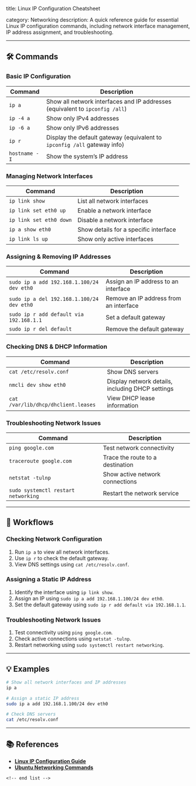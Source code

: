 title: Linux IP Configuration Cheatsheet

category: Networking
description: A quick reference guide for essential Linux IP configuration commands, including network interface management, IP address assignment, and troubleshooting.

---

## 🛠️ Commands

### **Basic IP Configuration**

| Command         | Description                                                                    |
| --------------- | ------------------------------------------------------------------------------ |
| `ip a`        | Show all network interfaces and IP addresses (equivalent to `ipconfig /all`) |
| `ip -4 a`     | Show only IPv4 addresses                                                       |
| `ip -6 a`     | Show only IPv6 addresses                                                       |
| `ip r`        | Display the default gateway (equivalent to `ipconfig /all` gateway info)     |
| `hostname -I` | Show the system’s IP address                                                  |

### **Managing Network Interfaces**

| Command                   | Description                           |
| ------------------------- | ------------------------------------- |
| `ip link show`          | List all network interfaces           |
| `ip link set eth0 up`   | Enable a network interface            |
| `ip link set eth0 down` | Disable a network interface           |
| `ip a show eth0`        | Show details for a specific interface |
| `ip link ls up`         | Show only active interfaces           |

### **Assigning & Removing IP Addresses**

| Command                                     | Description                            |
| ------------------------------------------- | -------------------------------------- |
| `sudo ip a add 192.168.1.100/24 dev eth0` | Assign an IP address to an interface   |
| `sudo ip a del 192.168.1.100/24 dev eth0` | Remove an IP address from an interface |
| `sudo ip r add default via 192.168.1.1`   | Set a default gateway                  |
| `sudo ip r del default`                   | Remove the default gateway             |

### **Checking DNS & DHCP Information**

| Command                               | Description                                      |
| ------------------------------------- | ------------------------------------------------ |
| `cat /etc/resolv.conf`              | Show DNS servers                                 |
| `nmcli dev show eth0`               | Display network details, including DHCP settings |
| `cat /var/lib/dhcp/dhclient.leases` | View DHCP lease information                      |

### **Troubleshooting Network Issues**

| Command                               | Description                      |
| ------------------------------------- | -------------------------------- |
| `ping google.com`                   | Test network connectivity        |
| `traceroute google.com`             | Trace the route to a destination |
| `netstat -tulnp`                    | Show active network connections  |
| `sudo systemctl restart networking` | Restart the network service      |

---

## 🔄 Workflows

### **Checking Network Configuration**

1. Run `ip a` to view all network interfaces.
2. Use `ip r` to check the default gateway.
3. View DNS settings using `cat /etc/resolv.conf`.

### **Assigning a Static IP Address**

1. Identify the interface using `ip link show`.
2. Assign an IP using `sudo ip a add 192.168.1.100/24 dev eth0`.
3. Set the default gateway using `sudo ip r add default via 192.168.1.1`.

### **Troubleshooting Network Issues**

1. Test connectivity using `ping google.com`.
2. Check active connections using `netstat -tulnp`.
3. Restart networking using `sudo systemctl restart networking`.

---

## 💡 Examples

```sh
# Show all network interfaces and IP addresses
ip a

# Assign a static IP address
sudo ip a add 192.168.1.100/24 dev eth0

# Check DNS servers
cat /etc/resolv.conf
```

---

## 📚 References

- **[Linux IP Configuration Guide](https://linuxconfig.org/linux-ipconfig-equivalent)**
- **[Ubuntu Networking Commands](https://askubuntu.com/questions/79000/what-is-the-equivalent-terminal-command-to-ipconfig-all)**

```
<!-- end list -->
```

